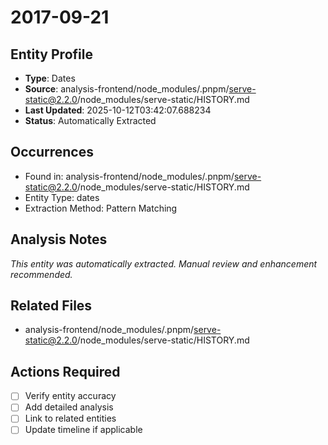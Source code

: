 # 2017-09-21

## Entity Profile
- **Type**: Dates
- **Source**: analysis-frontend/node_modules/.pnpm/serve-static@2.2.0/node_modules/serve-static/HISTORY.md
- **Last Updated**: 2025-10-12T03:42:07.688234
- **Status**: Automatically Extracted

## Occurrences
- Found in: analysis-frontend/node_modules/.pnpm/serve-static@2.2.0/node_modules/serve-static/HISTORY.md
- Entity Type: dates
- Extraction Method: Pattern Matching

## Analysis Notes
*This entity was automatically extracted. Manual review and enhancement recommended.*

## Related Files
- analysis-frontend/node_modules/.pnpm/serve-static@2.2.0/node_modules/serve-static/HISTORY.md

## Actions Required
- [ ] Verify entity accuracy
- [ ] Add detailed analysis
- [ ] Link to related entities
- [ ] Update timeline if applicable
